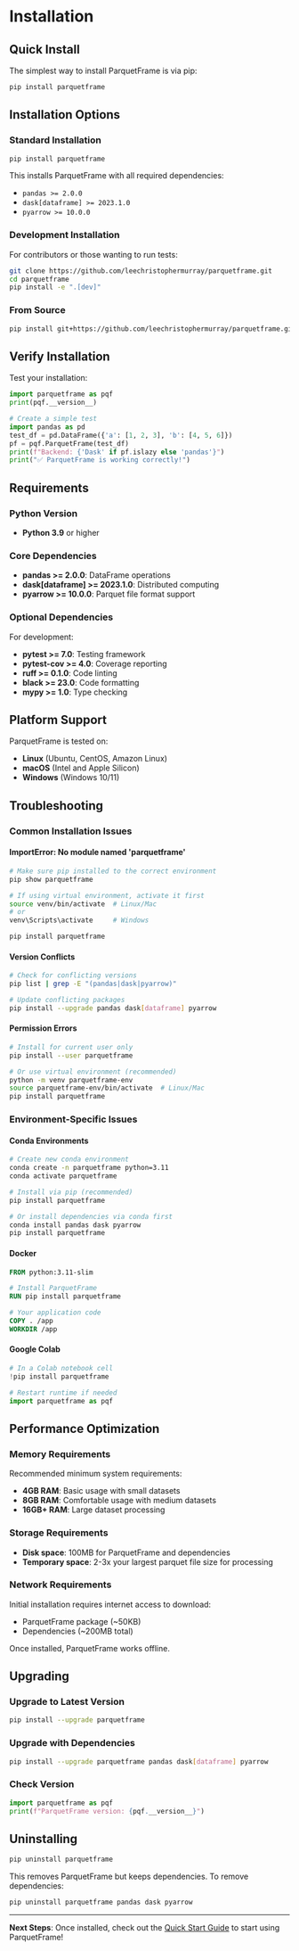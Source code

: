 # Installation

## Quick Install

The simplest way to install ParquetFrame is via pip:

```bash
pip install parquetframe
```

## Installation Options

### Standard Installation

```bash
pip install parquetframe
```

This installs ParquetFrame with all required dependencies:
- `pandas >= 2.0.0`
- `dask[dataframe] >= 2023.1.0` 
- `pyarrow >= 10.0.0`

### Development Installation

For contributors or those wanting to run tests:

```bash
git clone https://github.com/leechristophermurray/parquetframe.git
cd parquetframe
pip install -e ".[dev]"
```

### From Source

```bash
pip install git+https://github.com/leechristophermurray/parquetframe.git
```

## Verify Installation

Test your installation:

```python
import parquetframe as pqf
print(pqf.__version__)

# Create a simple test
import pandas as pd
test_df = pd.DataFrame({'a': [1, 2, 3], 'b': [4, 5, 6]})
pf = pqf.ParquetFrame(test_df)
print(f"Backend: {'Dask' if pf.islazy else 'pandas'}")
print("✅ ParquetFrame is working correctly!")
```

## Requirements

### Python Version
- **Python 3.9** or higher

### Core Dependencies
- **pandas >= 2.0.0**: DataFrame operations
- **dask[dataframe] >= 2023.1.0**: Distributed computing
- **pyarrow >= 10.0.0**: Parquet file format support

### Optional Dependencies
For development:
- **pytest >= 7.0**: Testing framework
- **pytest-cov >= 4.0**: Coverage reporting  
- **ruff >= 0.1.0**: Code linting
- **black >= 23.0**: Code formatting
- **mypy >= 1.0**: Type checking

## Platform Support

ParquetFrame is tested on:
- **Linux** (Ubuntu, CentOS, Amazon Linux)
- **macOS** (Intel and Apple Silicon)
- **Windows** (Windows 10/11)

## Troubleshooting

### Common Installation Issues

#### ImportError: No module named 'parquetframe'
```bash
# Make sure pip installed to the correct environment
pip show parquetframe

# If using virtual environment, activate it first
source venv/bin/activate  # Linux/Mac
# or
venv\Scripts\activate     # Windows

pip install parquetframe
```

#### Version Conflicts
```bash
# Check for conflicting versions
pip list | grep -E "(pandas|dask|pyarrow)"

# Update conflicting packages
pip install --upgrade pandas dask[dataframe] pyarrow
```

#### Permission Errors
```bash
# Install for current user only
pip install --user parquetframe

# Or use virtual environment (recommended)
python -m venv parquetframe-env
source parquetframe-env/bin/activate  # Linux/Mac
pip install parquetframe
```

### Environment-Specific Issues

#### Conda Environments
```bash
# Create new conda environment
conda create -n parquetframe python=3.11
conda activate parquetframe

# Install via pip (recommended)
pip install parquetframe

# Or install dependencies via conda first
conda install pandas dask pyarrow
pip install parquetframe
```

#### Docker
```dockerfile
FROM python:3.11-slim

# Install ParquetFrame
RUN pip install parquetframe

# Your application code
COPY . /app
WORKDIR /app
```

#### Google Colab
```python
# In a Colab notebook cell
!pip install parquetframe

# Restart runtime if needed
import parquetframe as pqf
```

## Performance Optimization

### Memory Requirements

Recommended minimum system requirements:
- **4GB RAM**: Basic usage with small datasets
- **8GB RAM**: Comfortable usage with medium datasets  
- **16GB+ RAM**: Large dataset processing

### Storage Requirements

- **Disk space**: 100MB for ParquetFrame and dependencies
- **Temporary space**: 2-3x your largest parquet file size for processing

### Network Requirements

Initial installation requires internet access to download:
- ParquetFrame package (~50KB)
- Dependencies (~200MB total)

Once installed, ParquetFrame works offline.

## Upgrading

### Upgrade to Latest Version
```bash
pip install --upgrade parquetframe
```

### Upgrade with Dependencies
```bash
pip install --upgrade parquetframe pandas dask[dataframe] pyarrow
```

### Check Version
```python
import parquetframe as pqf
print(f"ParquetFrame version: {pqf.__version__}")
```

## Uninstalling

```bash
pip uninstall parquetframe
```

This removes ParquetFrame but keeps dependencies. To remove dependencies:

```bash
pip uninstall parquetframe pandas dask pyarrow
```

---

**Next Steps**: Once installed, check out the [Quick Start Guide](quickstart.md) to start using ParquetFrame!